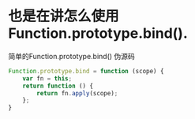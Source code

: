 # 也是在讲怎么使用 Function.prototype.bind().

简单的Function.prototype.bind() 伪源码
```js
Function.prototype.bind = function (scope) {
    var fn = this;
    return function () {
        return fn.apply(scope);
    };
}
```